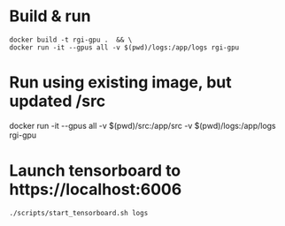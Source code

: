 # Build & run
```
docker build -t rgi-gpu .  && \
docker run -it --gpus all -v $(pwd)/logs:/app/logs rgi-gpu
```

# Run using existing image, but updated /src
docker run -it --gpus all -v $(pwd)/src:/app/src -v $(pwd)/logs:/app/logs rgi-gpu


# Launch tensorboard to https://localhost:6006
```
./scripts/start_tensorboard.sh logs
```